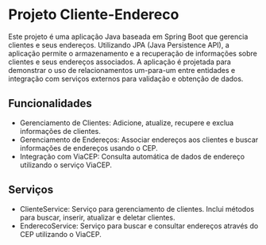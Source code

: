 # Projeto Cliente-Endereco
Este projeto é uma aplicação Java baseada em Spring Boot que gerencia clientes e seus endereços. Utilizando JPA (Java Persistence API), a aplicação permite o armazenamento e a recuperação de informações sobre clientes e seus endereços associados. A aplicação é projetada para demonstrar o uso de relacionamentos um-para-um entre entidades e integração com serviços externos para validação e obtenção de dados.

## Funcionalidades
* Gerenciamento de Clientes: Adicione, atualize, recupere e exclua informações de clientes.
* Gerenciamento de Endereços: Associar endereços aos clientes e buscar informações de endereços usando o CEP.
* Integração com ViaCEP: Consulta automática de dados de endereço utilizando o serviço ViaCEP.

## Serviços
* ClienteService: Serviço para gerenciamento de clientes. Inclui métodos para buscar, inserir, atualizar e deletar clientes.
* EnderecoService: Serviço para buscar e consultar endereços através do CEP utilizando o ViaCEP.
